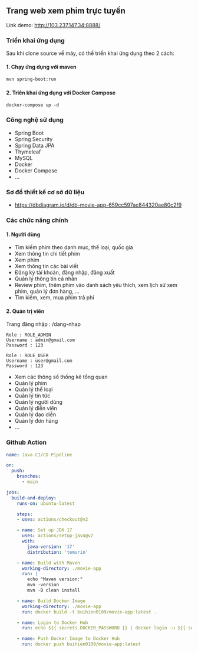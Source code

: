 ## Trang web xem phim trực tuyến

Link demo: http://103.237.147.34:8888/

### Triển khai ứng dụng

Sau khi clone source về máy, có thể triển khai ứng dụng theo 2 cách:

#### 1. Chạy ứng dụng với maven

```bash
mvn spring-boot:run
```

#### 2. Triển khai ứng dụng với Docker Compose

```
docker-compose up -d
```

### Công nghệ sử dụng
- Spring Boot
- Spring Security
- Spring Data JPA
- Thymeleaf
- MySQL
- Docker
- Docker Compose
- ...

### Sơ đồ thiết kế cơ sở dữ liệu

- https://dbdiagram.io/d/db-movie-app-659cc597ac844320ae80c2f9

### Các chức năng chính

#### 1. Người dùng
- Tìm kiếm phim theo danh mục, thể loại, quốc gia
- Xem thông tin chi tiết phim
- Xem phim
- Xem thông tin các bài viết
- Đăng ký tài khoản, đăng nhập, đăng xuất
- Quản lý thông tin cá nhân
- Review phim, thêm phim vào danh sách yêu thích, xem lịch sử xem phim, quản lý đơn hàng, ...
- Tìm kiếm, xem, mua phim trả phí

#### 2. Quản trị viên

Trang đăng nhập : /dang-nhap

```
Role : ROLE_ADMIN
Username : admin@gmail.com
Password : 123

Role : ROLE_USER
Username : user@gmail.com
Password : 123
```

- Xem các thông số thống kê tổng quan
- Quản lý phim
- Quản lý thể loại
- Quản lý tin tức
- Quản lý người dùng
- Quản lý diễn viên
- Quản lý đạo diễn
- Quản lý đơn hàng
- ...

### Github Action

```yaml
name: Java CI/CD Pipeline

on:
  push:
    branches:
      - main

jobs:
  build-and-deploy:
    runs-on: ubuntu-latest

    steps:
    - uses: actions/checkout@v2

    - name: Set up JDK 17
      uses: actions/setup-java@v2
      with:
        java-version: '17'
        distribution: 'temurin'

    - name: Build with Maven
      working-directory: ./movie-app
      run: |
        echo "Maven version:"
        mvn -version
        mvn -B clean install

    - name: Build Docker Image
      working-directory: ./movie-app
      run: docker build -t buihien0109/movie-app:latest .

    - name: Login to Docker Hub
      run: echo ${{ secrets.DOCKER_PASSWORD }} | docker login -u ${{ secrets.DOCKER_USERNAME }} --password-stdin

    - name: Push Docker Image to Docker Hub
      run: docker push buihien0109/movie-app:latest
```